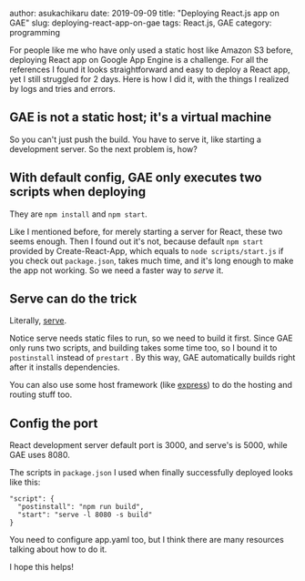 author: asukachikaru
date: 2019-09-09
title: "Deploying React.js app on GAE"
slug: deploying-react-app-on-gae
tags: React.js, GAE
category: programming

For people like me who have only used a static host like Amazon S3 before, deploying React app on Google App Engine is a challenge. For all the references I found it looks straightforward and easy to deploy a React app, yet I still struggled for 2 days. Here is how I did it, with the things I realized by logs and tries and errors.

## GAE is not a static host; it's a virtual machine

So you can't just push the build. You have to serve it, like starting a development server. So the next problem is, how?

## With default config, GAE only executes two scripts when deploying

They are `npm install` and `npm start`.

Like I mentioned before, for merely starting a server for React, these two seems enough. Then I found out it's not, because default `npm start` provided by Create-React-App, which equals to `node scripts/start.js` if you check out `package.json`, takes much time, and it's long enough to make the app not working. So we need a faster way to *serve* it.

## Serve can do the trick

Literally, [serve](https://github.com/zeit/serve).

Notice serve needs static files to run, so we need to build it first. Since GAE only runs two scripts, and building takes some time too, so I bound it to `postinstall` instead of `prestart` . By this way, GAE automatically builds right after it installs dependencies.

You can also use some host framework (like [express](https://github.com/expressjs/express)) to do the hosting and routing stuff too.

## Config the port

React development server default port is 3000, and serve's is 5000, while GAE uses 8080.

The scripts in `package.json` I used when finally successfully deployed looks like this:

    "script": {
      "postinstall": "npm run build",
      "start": "serve -l 8080 -s build"
    }

You need to configure app.yaml too, but I think there are many resources  talking about how to do it.

I hope this helps!